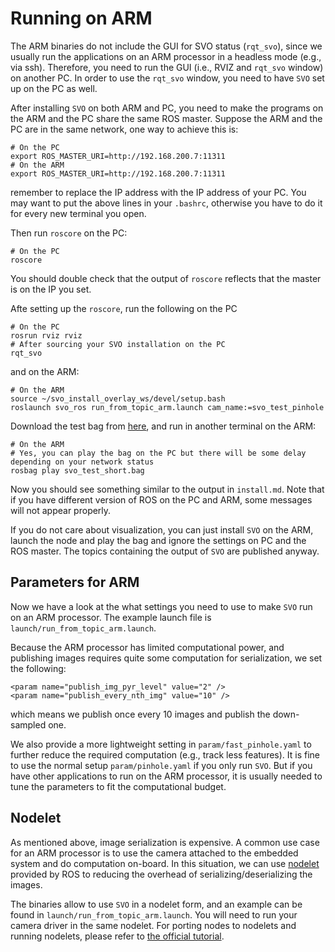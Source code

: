 # Running on ARM
The ARM binaries do not include the GUI for SVO status (`rqt_svo`), since we usually run the applications on an ARM processor in a headless mode (e.g., via ssh). Therefore, you need to run the GUI (i.e., RVIZ and `rqt_svo` window) on another PC. In order to use the `rqt_svo` window, you need to have `SVO` set up on the PC as well.

After installing `SVO` on both ARM and PC, you need to make the programs on the ARM and the PC share the same ROS master. Suppose the ARM and the PC are in the same network, one way to achieve this is:
```
# On the PC
export ROS_MASTER_URI=http://192.168.200.7:11311
# On the ARM
export ROS_MASTER_URI=http://192.168.200.7:11311
```
remember to replace the IP address with the IP address of your PC. You may want to put the above lines in your `.bashrc`, otherwise you have to do it for every new terminal you open.

Then run `roscore` on the PC:
```
# On the PC
roscore
```
You should double check that the output of `roscore` reflects that the master is on the IP you set.

Afte setting up the `roscore`, run the following on the PC
```
# On the PC
rosrun rviz rviz
# After sourcing your SVO installation on the PC
rqt_svo
```
and on the ARM:
```
# On the ARM
source ~/svo_install_overlay_ws/devel/setup.bash
roslaunch svo_ros run_from_topic_arm.launch cam_name:=svo_test_pinhole
```
Download the test bag from [here](http://rpg.ifi.uzh.ch/svo2/svo_test_short.bag), and run in another terminal on the ARM:
```
# On the ARM
# Yes, you can play the bag on the PC but there will be some delay depending on your network status
rosbag play svo_test_short.bag
```
Now you should see something similar to the output in `install.md`.  Note that if you have different version of ROS on the PC and ARM, some messages will not appear properly.

If you do not care about visualization, you can just install `SVO` on the ARM, launch the node and play the bag and ignore the settings on PC and the ROS master. The topics containing the output of `SVO` are published anyway.

## Parameters for ARM
Now we have a look at the what settings you need to use to make `SVO` run on an ARM processor. The example launch file is  `launch/run_from_topic_arm.launch`.

Because the ARM processor has limited computational power, and publishing images requires quite some computation for serialization, we set the following:
```
<param name="publish_img_pyr_level" value="2" />
<param name="publish_every_nth_img" value="10" />
```
which means we publish once every 10 images and publish the down-sampled one.

We also provide a more lightweight setting in `param/fast_pinhole.yaml` to further reduce the required computation (e.g., track less features). It is fine to use the normal setup `param/pinhole.yaml` if you only run `SVO`. But if you have other applications to run on the ARM processor, it is usually needed to tune the parameters to fit the computational budget.


## Nodelet
As mentioned above, image serialization is expensive. A common use case for an ARM processor is to use the camera attached to the embedded system and do computation on-board. In this situation, we can use [nodelet](http://wiki.ros.org/nodelet) provided by ROS to reducing the overhead of serializing/deserializing the images.

The binaries allow to use `SVO` in a nodelet form, and an example can be found in  `launch/run_from_topic_arm.launch`. You will need to run your camera driver in the same nodelet. For porting nodes to nodelets and running nodelets, please refer to [the official tutorial](http://wiki.ros.org/nodelet/Tutorials).
